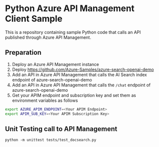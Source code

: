 # Python Azure API Management Client Sample
This is a repository containing sample Python code that calls an API published through Azure API Management.

## Preparation
1. Deploy an Azure API Management instance
1. Deploy https://github.com/Azure-Samples/azure-search-openai-demo
1. Add an API in Azure API Management that calls the AI Search index endpoint of azure-search-openai-demo
1. Add an API in Azure API Management that calls the `/chat` endpoint of azure-search-openai-demo
1. Get your APIM endpoint and subscription key and set them as environment variables as follows

```bash
export AZURE_APIM_ENDPOINT=<Your APIM Endpoint>
export APIM_SUB_KEY=<Your APIM Subscription Key>
```

## Unit Testing call to API Management
`python -m unittest tests/test_docsearch.py`
